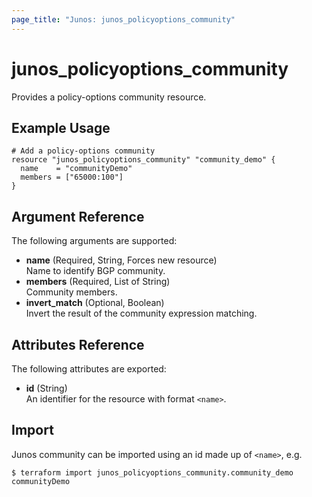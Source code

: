 ```yaml
---
page_title: "Junos: junos_policyoptions_community"
---
```


# junos_policyoptions_community

Provides a policy-options community resource.

## Example Usage

```hcl
# Add a policy-options community
resource "junos_policyoptions_community" "community_demo" {
  name    = "communityDemo"
  members = ["65000:100"]
}
```

## Argument Reference

The following arguments are supported:

- **name** (Required, String, Forces new resource)  
  Name to identify BGP community.
- **members** (Required, List of String)  
  Community members.
- **invert_match** (Optional, Boolean)  
  Invert the result of the community expression matching.

## Attributes Reference

The following attributes are exported:

- **id** (String)  
  An identifier for the resource with format `<name>`.

## Import

Junos community can be imported using an id made up of `<name>`, e.g.

```shell
$ terraform import junos_policyoptions_community.community_demo communityDemo
```
